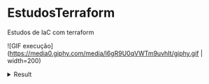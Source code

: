 # EstudosTerraform
Estudos de IaC com terraform

![GIF execução](https://media0.giphy.com/media/l6gR9U0qVWTm9uvhIt/giphy.gif | width=200)

<details>
<summary>Result</summary>
  
![Nome](Trilha (video-converter.com).webm)

  
</details>
